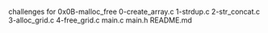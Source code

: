 challenges for 0x0B-malloc_free
0-create_array.c
1-strdup.c
2-str_concat.c
3-alloc_grid.c
4-free_grid.c
main.c
main.h
README.md
